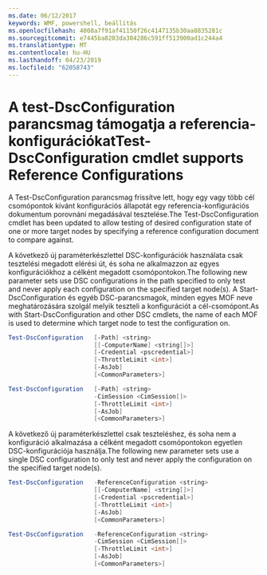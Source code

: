 ```yaml
---
ms.date: 06/12/2017
keywords: WMF, powershell, beállítás
ms.openlocfilehash: 4008a7f91af41150f26c4147135b30aa8835281c
ms.sourcegitcommit: e7445ba8203da304286c591ff513900ad1c244a4
ms.translationtype: MT
ms.contentlocale: hu-HU
ms.lasthandoff: 04/23/2019
ms.locfileid: "62058743"
---
```

# <a name="test-dscconfiguration-cmdlet-supports-reference-configurations"></a><span data-ttu-id="7ad68-102">A test-DscConfiguration parancsmag támogatja a referencia-konfigurációkat</span><span class="sxs-lookup"><span data-stu-id="7ad68-102">Test-DscConfiguration cmdlet supports Reference Configurations</span></span>

<span data-ttu-id="7ad68-103">A Test-DscConfiguration parancsmag frissítve lett, hogy egy vagy több cél csomópontok kívánt konfigurációs állapotát egy referencia-konfigurációs dokumentum porovnání megadásával tesztelése.</span><span class="sxs-lookup"><span data-stu-id="7ad68-103">The Test-DscConfiguration cmdlet has been updated to allow testing of desired configuration state of one or more target nodes by specifying a reference configuration document to compare against.</span></span>

<span data-ttu-id="7ad68-104">A következő új paraméterkészlettel DSC-konfigurációk használata csak tesztelési megadott elérési út, és soha ne alkalmazzon az egyes konfigurációkhoz a célként megadott csomópontokon.</span><span class="sxs-lookup"><span data-stu-id="7ad68-104">The following new parameter sets use DSC configurations in the path specified to only test and never apply each configuration on the specified target node(s).</span></span> <span data-ttu-id="7ad68-105">A Start-DscConfiguration és egyéb DSC-parancsmagok, minden egyes MOF neve meghatározására szolgál melyik teszteli a konfigurációt a cél-csomópont.</span><span class="sxs-lookup"><span data-stu-id="7ad68-105">As with Start-DscConfiguration and other DSC cmdlets, the name of each MOF is used to determine which target node to test the configuration on.</span></span>

```powershell
Test-DscConfiguration   [-Path] <string>
                        [[-ComputerName] <string[]>]
                        [-Credential <pscredential>]
                        [-ThrottleLimit <int>]
                        [-AsJob]
                        [<CommonParameters>]

Test-DscConfiguration   [-Path] <string>
                        -CimSession <CimSession[]>
                        [-ThrottleLimit <int>]
                        [-AsJob]
                        [<CommonParameters>]
```

<span data-ttu-id="7ad68-106">A következő új paraméterkészlettel csak teszteléshez, és soha nem a konfiguráció alkalmazása a célként megadott csomópontokon egyetlen DSC-konfigurációja használja.</span><span class="sxs-lookup"><span data-stu-id="7ad68-106">The following new parameter sets use a single DSC configuration to only test and never apply the configuration on the specified target node(s).</span></span>

```powershell
Test-DscConfiguration   -ReferenceConfiguration <string>
                        [[-ComputerName] <string[]>]
                        [-Credential <pscredential>]
                        [-ThrottleLimit <int>]
                        [-AsJob]
                        [<CommonParameters>]

Test-DscConfiguration   -ReferenceConfiguration <string>
                        -CimSession <CimSession[]>
                        [-ThrottleLimit <int>]
                        [-AsJob]
                        [<CommonParameters>]
```
